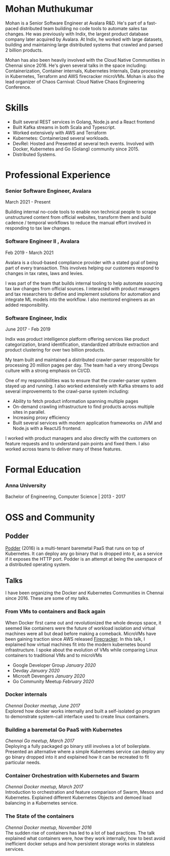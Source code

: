 # Mohan Muthukumar

Mohan is a Senior Software Engineer at Avalara R&D. He's part of a fast-paced distributed team building no code tools to automate sales tax changes. He was previously with Indix, the largest product database company later acquired by Avalara. At Indix, he worked with large datasets, building and maintaining large distributed systems that crawled and parsed 2 billion products.

Mohan has also been heavily involved with the Cloud Native Communities in Chennai since 2016. He's given several talks in the space including: Containerization, Container internals, Kubernetes Internals, Data processing in Kubernetes, Terraform and AWS firecracker microVMs. Mohan is also the lead organizer of Chaos Carnival: Cloud Native Chaos Engineering Conference.

# Skills

- Built several REST services in Golang, Node.js and a React frontend
- Built Kafka streams in both Scala and Typescript.
- Worked extensively with AWS and Terraform
- Kubernetes: Containerized several workloads. 
- DevRel: Hosted and Presented at several tech events. Involved with Docker, Kubernetes and Go (Golang) community since 2015.
- Distributed Systems.

# Professional Experience

### Senior Software Engineer, Avalara

March 2021 - Present

Building internal no-code tools to enable non technical people to scrape unstructured content from official websites, transform them and build cadence / temporal workflows to reduce the manual effort involved in responding to tax law changes.


### Software Engineer II , Avalara

Feb 2019 - March 2021

Avalara is a cloud-based compliance provider with a stated goal of being part of every transaction. This involves helping our customers respond to changes in tax rates, laws and levies.

I was part of the team that builds internal tooling to help automate sourcing tax law changes from official sources. I interacted with product managers and tax researchers to define and implement solutions for automation and integrate ML models into the workflow. I also mentored engineers as an added responsibility. 

### Software Engineer, Indix

June 2017 - Feb 2019

Indix was product intelligence platform offering services like product categorization, brand identification, standardized attribute extraction and product clustering for over two billion products.

My team built and maintained a distributed crawler-parser responsible for processing 20 million pages per day. The team had a very strong Devops culture with a strong emphasis on CI/CD.

One of my responsibilities was to ensure that the crawler-parser system stayed up and running. I also worked extensively with Kafka streams to add several improvements to the crawl-parse system including:

- Ability to fetch product information spanning multiple pages
- On-demand crawling infrastructure to find products across multiple sites in parallel.
- Increasing proxy efficiency
- Built several services with modern application frameworks on JVM and Node.js with a ReactJS frontend.

I worked with product managers and also directly with the customers on feature requests and to understand pain points and fixed them. I also worked across teams to deliver many of these features.

# Formal Education

### Anna University

Bachelor of Engineering, Computer Science | 2013 - 2017

# OSS and Community

## Podder

[Podder](http://github.com/extrasalt/podder) (2016) is a multi-tenant baremetal PaaS that runs on top of Kubernetes. It can deploy any go binary that is dropped into it, as a service if it exposes the HTTP port. Podder is an attempt at being the userspace of a distributed operating system.

## Talks

I have been organizing the Docker and Kubernetes Communities in Chennai since 2016. These are some of my talks.

### From VMs to containers and Back again

When Docker first came out and revolutionized the whole devops space, it seemed like containers were the future of workload isolation and virtual machines were all but dead before making a comeback. MicroVMs have been gaining traction since AWS released [Firecracker](https://github.com/firecracker-microvm/firecracker).
In this talk, I explained how virtual machines fit into the modern kubernetes bound infrastructure. I spoke about the evolution of VMs while comparing Linux containers to traditional VMs and to microVMs

- Google Developer Group _January 2020_
- Devday _January 2020_
- Microsft Devengers _January 2020_
- Go Community Meetup _February 2020_

### Docker internals

_Chennai Docker meetup, June 2017_  
Explored how docker works internally and built a self-isolated go program to demonstrate system-call interface used to create linux containers.

### Building a baremetal Go PaaS with Kubernetes

_Chennai Go meetup, March 2017_  
Deploying a fully packaged go binary still involves a lot of boilerplate. Presented an alternative where a simple Kubernetes service can deploy any go binary dropped into it and explained how it can be recreated to fit particular needs.

### Container Orchestration with Kubernetes and Swarm

_Chennai Docker meetup, March 2017_  
Introduction to orchestration and feature comparison of Swarm, Mesos and Kubernetes. Explained different Kubernetes Objects and demoed load balancing in a Kubernetes service.

### The State of the containers

_Chennai Docker meetup, November 2016_  
The sudden rise of containers has led to a lot of bad practices. The talk explained what containers were, how they work internally, how to best avoid inefficient docker setups and how persistent storage works in stateless services.
